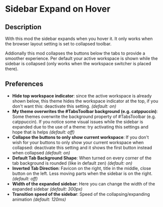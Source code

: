 # Sidebar Expand on Hover

## Description

With this mod the sidebar expands when you hover it. It only works when the browser layout setting is set to collapsed toolbar.

Addionally this mod collapses the buttons below the tabs to provide a smoother experience. Per default your active workspace is shown while the sidebar is collapsed (only works when the workspace switcher is placed there).

## Preferences

- **Hide top workspace indicator**: since the active workspace is already shown below, this theme hides the workspace indicator at the top, if you don't want this: deactivate this setting. _(default: on)_
- **My theme overwrites the #TabsToolbar background (e.g. catppuccin)**: Some themes overwrite the background property of #TabsToolbar (e.g. catppuccin). If you notice some visual issues while the sidebar is expanded due to the use of a theme: try activating this settings and hope that is helps _(default: off)_
- **Collapse the buttons to only show current workspace**: If you don't wish for your buttons to only show your current workspace when collapsed: deactivate this setting and it shows the first button instead when collapsed _(default: on)_
- **Default Tab Background Shape**: When turned on every corner of the tab background is rounded (like in default zen) _(default: on)_
- **Inverted Tab Direction**: Favicon on the right, title in the middle, close button on the left. Less moving parts when the sidebar is on the right. _(default: off)_
- **Width of the expanded sidebar**: Here you can change the width of the expanded sidebar _(default: 300px)_
- **Transition speed of the sidebar**: Speed of the collapsing/expanding animation _(default: 120ms)_
